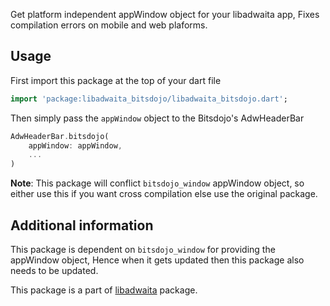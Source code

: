 Get platform independent appWindow object for your libadwaita app, Fixes compilation errors on mobile and web plaforms.

## Usage

First import this package at the top of your dart file 
```dart
import 'package:libadwaita_bitsdojo/libadwaita_bitsdojo.dart';
```

Then simply pass the `appWindow` object to the Bitsdojo's AdwHeaderBar

```dart
AdwHeaderBar.bitsdojo(
    appWindow: appWindow,
    ...
)
```

**Note**: This package will conflict `bitsdojo_window` appWindow object, so either use this if you want cross compilation else use the original package. 

## Additional information

This package is dependent on `bitsdojo_window` for providing the appWindow object, Hence when it gets updated then this package also needs to be updated.

This package is a part of [libadwaita](https://pub.dev/packages/libadwaita) package.